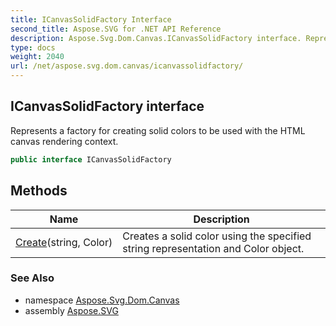 ```yaml
---
title: ICanvasSolidFactory Interface
second_title: Aspose.SVG for .NET API Reference
description: Aspose.Svg.Dom.Canvas.ICanvasSolidFactory interface. Represents a factory for creating solid colors to be used with the HTML canvas rendering context
type: docs
weight: 2040
url: /net/aspose.svg.dom.canvas/icanvassolidfactory/
---
```

## ICanvasSolidFactory interface

Represents a factory for creating solid colors to be used with the HTML canvas rendering context.

```csharp
public interface ICanvasSolidFactory
```

## Methods

| Name | Description |
| --- | --- |
| [Create](../../aspose.svg.dom.canvas/icanvassolidfactory/create/)(string, Color) | Creates a solid color using the specified string representation and Color object. |

### See Also

* namespace [Aspose.Svg.Dom.Canvas](../../aspose.svg.dom.canvas/)
* assembly [Aspose.SVG](../../)
